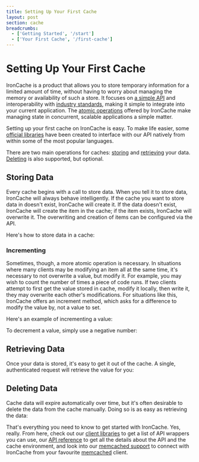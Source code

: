 ```yaml
---
title: Setting Up Your First Cache
layout: post
section: cache
breadcrumbs:
  - ['Getting Started', '/start']
  - ['Your First Cache', '/first-cache']
---
```


# Setting Up Your First Cache

IronCache is a product that allows you to store temporary information for a 
limited amount of time, without having to worry about managing the memory or 
availability of such a store. It focuses on [a simple API](/cache/reference/api) 
and interoperability with [industry standards](/cache/code/memcached), making 
it simple to integrate into your current application. The [atomic operations](#incrementing) 
offered by IronCache make managing state in concurrent, scalable applications 
a simple matter.

Setting up your first cache on IronCache is easy. To make life easier, some 
[official libraries](/cache/code/libraries) have been created to interface with 
our API natively from within some of the most popular languages.

There are two main operations for caches: [storing](#storing_data) and [retrieving](#retrieving_data) 
your data. [Deleting](#deleting_data) is also supported, but optional.

## Storing Data

Every cache begins with a call to store data. When you tell it to store data, 
IronCache will always behave intelligently. If the cache you want to store data 
in doesn't exist, IronCache will create it. If the data doesn't exist, IronCache 
will create the item in the cache; if the item exists, IronCache will overwrite 
it. The overwriting and creation of items can be configured via the API.

Here's how to store data in a cache:

<!-- INSERT CODE SAMPLE HERE -->

### Incrementing

Sometimes, though, a more atomic operation is necessary. In situations where 
many clients may be modifying an item all at the same time, it's necessary to 
not overwrite a value, but modify it. For example, you may wish to count the 
number of times a piece of code runs. If two clients attempt to first get the 
value stored in cache, modify it locally, then write it, they may overwrite 
each other's modifications. For situations like this, IronCache offers an 
increment method, which asks for a difference to modify the value by, not a 
value to set.

Here's an example of incrementing a value:


<!-- INSERT CODE SAMPLE HERE -->

To decrement a value, simply use a negative number:

<!-- INSERT CODE SAMPLE HERE -->

## Retrieving Data

Once your data is stored, it's easy to get it out of the cache. A single, 
authenticated request will retrieve the value for you:

<!-- INSERT CODE SAMPLE HERE -->

## Deleting Data

Cache data will expire automatically over time, but it's often desirable 
to delete the data from the cache manually. Doing so is as easy as retrieving 
the data:

<!-- INSERT CODE SAMPLE HERE -->

That's everything you need to know to get started with IronCache. Yes, really. 
From here, check out our [client libraries](/cache/code/libraries) to get a 
list of API wrappers you can use, our [API reference](/cache/reference/API) to 
get all the details about the API and the cache environment, and look into our 
[memcached support](/cache/code/memcached) to connect with IronCache from your 
favourite [memcached](http://memcached.org) client.
